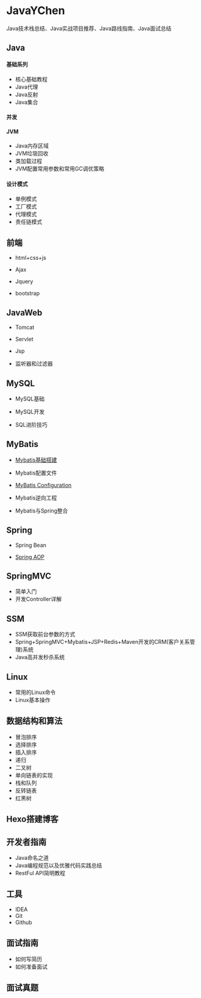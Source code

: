 # JavaYChen
Java技术栈总结、Java实战项目推荐、Java路线指南、Java面试总结
## Java

#### 基础系列

- 核心基础教程
- Java代理
- Java反射
- Java集合

#### 并发

#### JVM

- Java内存区域
- JVM垃圾回收
- 类加载过程
- JVM配置常用参数和常用GC调优策略

#### 设计模式

- 单例模式
- 工厂模式
- 代理模式
- 责任链模式

## 前端

- html+css+js

- Ajax

- Jquery

- bootstrap

## JavaWeb

- Tomcat

- Servlet

- Jsp

- 监听器和过滤器

## MySQL

- MySQL基础

- MySQL开发

- SQL进阶技巧

## MyBatis

- [Mybatis基础搭建](https://github.com/ChenXiaoGe1988/JavaYChen/blob/main/Mybatis/Mybatis入门.md)

- Mybatis配置文件

- [MyBatis Configuration](https://github.com/ChenXiaoGe1988/JavaYChen/blob/main/Mybatis/Mybatis-Configuration.md)

- Mybatis逆向工程

- Mybatis与Spring整合

## Spring

- Spring Bean

- [Spring AOP](https://github.com/ChenXiaoGe1988/JavaYChen/blob/main/Spring/SpringAOP.md)

## SpringMVC

- 简单入门
- 开发Controller详解

## SSM

- SSM获取前台参数的方式
- Spring+SpringMVC+Mybatis+JSP+Redis+Maven开发的CRM(客户关系管理)系统
- Java高并发秒杀系统

## Linux

- 常用的Linux命令
- Linux基本操作

## 数据结构和算法

- 冒泡排序
- 选择排序
- 插入排序
- 递归
- 二叉树
- 单向链表的实现
- 栈和队列
- 反转链表
- 红黑树

## Hexo搭建博客

## 开发者指南

- Java命名之道
- Java编程规范以及优雅代码实践总结
- RestFul API简明教程

## 工具

- IDEA
- Git
- Github

## 面试指南

- 如何写简历
- 如何准备面试

## 面试真题









